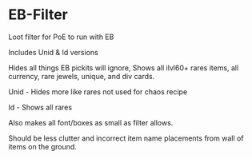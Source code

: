 # EB-Filter
Loot filter for PoE to run with EB

Includes Unid & Id versions

Hides all things EB pickits will ignore, Shows all ilvl60+ rares items, all currency, rare jewels, unique, and div cards.

Unid - Hides more like rares not used for chaos recipe

Id - Shows all rares

Also makes all font/boxes as small as filter allows. 

Should be less clutter and incorrect item name placements from wall of items on the ground.
